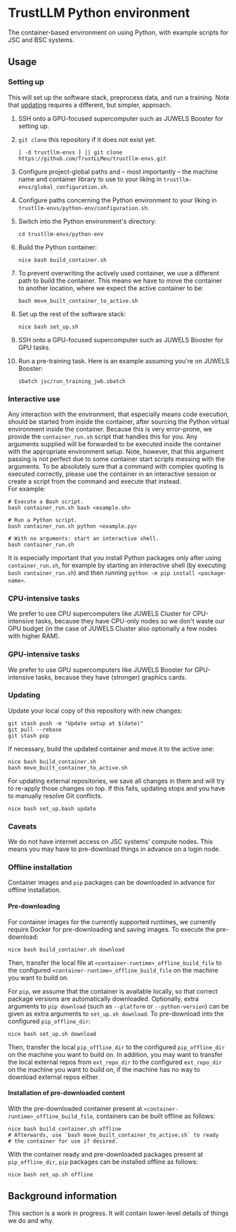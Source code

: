 # TrustLLM Python environment

The container-based environment on using Python, with example scripts
for JSC and BSC systems.

## Usage

### Setting up

This will set up the software stack, preprocess data, and run a
training. Note that [updating](#updating) requires a different, but
simpler, approach.

1. SSH onto a GPU-focused supercomputer such as JUWELS Booster for
   setting up.
1. `git clone` this repository if it does not exist yet:

   ```shell
   [ -d trustllm-envs ] || git clone https://github.com/TrustLLMeu/trustllm-envs.git
   ```
1. Configure project-global paths and – most importantly – the machine
   name and container library to use to your liking in
   `trustllm-envs/global_configuration.sh`.
1. Configure paths concerning the Python environment to your liking in
   `trustllm-envs/python-env/configuration.sh`.
1. Switch into the Python environment's directory:

   ```shell
   cd trustllm-envs/python-env
   ```
1. Build the Python container:

   ```shell
   nice bash build_container.sh
   ```
1. To prevent overwriting the actively used container, we use a
   different path to build the container. This means we have to move
   the container to another location, where we expect the active
   container to be:

   ```shell
   bash move_built_container_to_active.sh
   ```
1. Set up the rest of the software stack:

   ```shell
   nice bash set_up.sh
   ```
1. SSH onto a GPU-focused supercomputer such as JUWELS Booster for GPU
   tasks.
1. Run a pre-training task. Here is an example assuming you're on
   JUWELS Booster:

   ```shell
   sbatch jsc/run_training_jwb.sbatch
   ```

### Interactive use

Any interaction with the environment, that especially means code
execution, should be started from inside the container, after sourcing
the Python virtual environment inside the container. Because this is
very error-prone, we provide the `container_run.sh` script that
handles this for you. Any arguments supplied will be forwarded to be
executed inside the container with the appropriate environment setup.
Note, however, that this argument passing is not perfect due to some
container start scripts messing with the arguments. To be absolutely
sure that a command with complex quoting is executed correctly, please
use the container in an interactive session or create a script from
the command and execute that instead.  
For example:

```shell
# Execute a Bash script.
bash container_run.sh bash <example.sh>

# Run a Python script.
bash container_run.sh python <example.py>

# With no arguments: start an interactive shell.
bash container_run.sh
```

It is especially important that you install Python packages only after
using `container_run.sh`, for example by starting an interactive shell
(by executing `bash container_run.sh`) and then running `python -m pip
install <package-name>`.

### CPU-intensive tasks

We prefer to use CPU supercomputers like JUWELS Cluster for
CPU-intensive tasks, because they have CPU-only nodes so we don't
waste our GPU budget (in the case of JUWELS Cluster also optionally a
few nodes with higher RAM).

### GPU-intensive tasks

We prefer to use GPU supercomputers like JUWELS Booster for
GPU-intensive tasks, because they have (stronger) graphics cards.

### Updating

Update your local copy of this repository with new changes:

```shell
git stash push -m "Update setup at $(date)"
git pull --rebase
git stash pop
```

If necessary, build the updated container and move it to the active
one:

```shell
nice bash build_container.sh
bash move_built_container_to_active.sh
```

For updating external repositories, we save all changes in them and
will try to re-apply those changes on top. If this fails, updating
stops and you have to manually resolve Git conflicts.

```shell
nice bash set_up.bash update
```

### Caveats

We do not have internet access on JSC systems' compute nodes. This
means you may have to pre-download things in advance on a login node.

### Offline installation

Container images and `pip` packages can be downloaded in advance for
offline installation.

#### Pre-downloading

For container images for the currently supported runtimes, we
currently require Docker for pre-downloading and saving images. To
execute the pre-download:

```shell
nice bash build_container.sh download
```

Then, transfer the local file at
`<container-runtime>_offline_build_file` to the configured
`<container-runtime>_offline_build_file` on the machine you want to
build on.

For `pip`, we assume that the container is available locally, so that
correct package versions are automatically downloaded. Optionally,
extra arguments to `pip download` (such as `--platform` or
`--python-version`) can be given as extra arguments to `set_up.sh
download`. To pre-download into the configured `pip_offline_dir`:

```shell
nice bash set_up.sh download
```

Then, transfer the local `pip_offline_dir` to the configured
`pip_offline_dir` on the machine you want to build on. In addition,
you may want to transfer the local external repos from `ext_repo_dir`
to the configured `ext_repo_dir` on the machine you want to build on,
if the machine has no way to download external repos either.

#### Installation of pre-downloaded content

With the pre-downloaded container present at
`<container-runtime>_offline_build_file`, containers can be built
offline as follows:

```shell
nice bash build_container.sh offline
# Afterwards, use `bash move_built_container_to_active.sh` to ready
# the container for use if desired.
```

With the container ready and pre-downloaded packages present at
`pip_offline_dir`, `pip` packages can be installed offline as follows:

```shell
nice bash set_up.sh offline
```

## Background information

This section is a work in progress. It will contain lower-level
details of things we do and why.

<!-- We are working with read-only Apptainer containers. This means TODO -->
